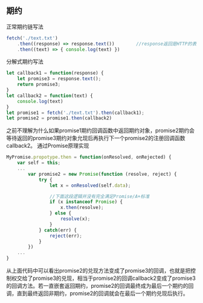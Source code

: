 
## 期约


正常期约链写法
```javascript
fetch('./text.txt')
    .then((response) => response.text())        //response返回是HTTP的表头相关信息,response.text是返回内容相应体的期约
    .then((text) => { console.log(text) })      
```
分解式期约写法
```javascript
let callback1 = function(response) {
    let promise3 = response.text();
    return promise3;
}
let callback2 = function(text) {
    console.log(text)
}
let promise1 = fetch('./text.txt').then(callback1);
let promise2 = promise1.then(callback2)
```
之前不理解为什么如果promise1期约回调函数中返回期约对象，promise2期约会等待返回的promise3期约对象允现后再执行下一个promise2的注册回调函数callback2。
通过Promise原理实现
```javascript
MyPromise.propotype.then = function(onResolved, onRejected) {
    var self = this;
    ...
        var promise2 = new Promise(function (resolve, reject) {
            try {
                let x = onResolved(self.data);

                //下面这段逻辑并没有完全满足Promise/A+标准
                if (x instanceof Promise) {
                    x.then(resolve);
                } else {
                    resolve(x);
                }
            } catch(err) {
                reject(err);
            }
        })
    ...
}
```
从上面代码中可以看出promise2的兑现方法变成了promise3的回调，也就是把控制权交给了promise3的兑现，相当于promise2的回调callback2变成了promise3的回调方法。若一直嵌套返回期约，promise2的回调最终成为最后一个期约的回调，直到最终返回非期约，promise2的回调就会在最后一个期约兑现后执行。